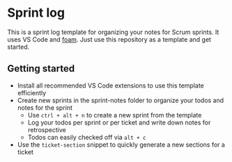 # Sprint log

This is a sprint log template for organizing your notes for Scrum sprints. It uses VS Code and [foam](https://github.com/foambubble/foam). Just use this repository as a template and get started.

## Getting started

- Install all recommended VS Code extensions to use this template efficiently
- Create new sprints in the sprint-notes folder to organize your todos and notes for the sprint
  - Use `ctrl + alt + n` to create a new sprint from the template
  - Log your todos per sprint or per ticket and write down notes for retrospective
  - Todos can easily checked off via `alt + c`
- Use the `ticket-section` snippet to quickly generate a new sections for a ticket
